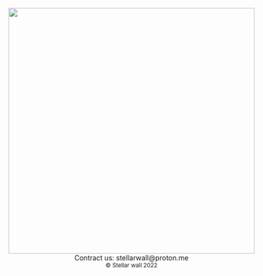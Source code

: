 
<!-- Supports html tags https://demo.fwfh.dev/supported/tags.html -->

<p align="center">
  <img height="500" src="https://cdn.discordapp.com/attachments/827270407689863168/1036697797451329586/Illustartion.png" />
  <br>
  <a href="mailto:stellarwall@proton.me" style="text-decoration: none;">Contract us: stellarwall@proton.me</a>
  <br>
  <small> © Stellar wall 2022</small>
</p>

